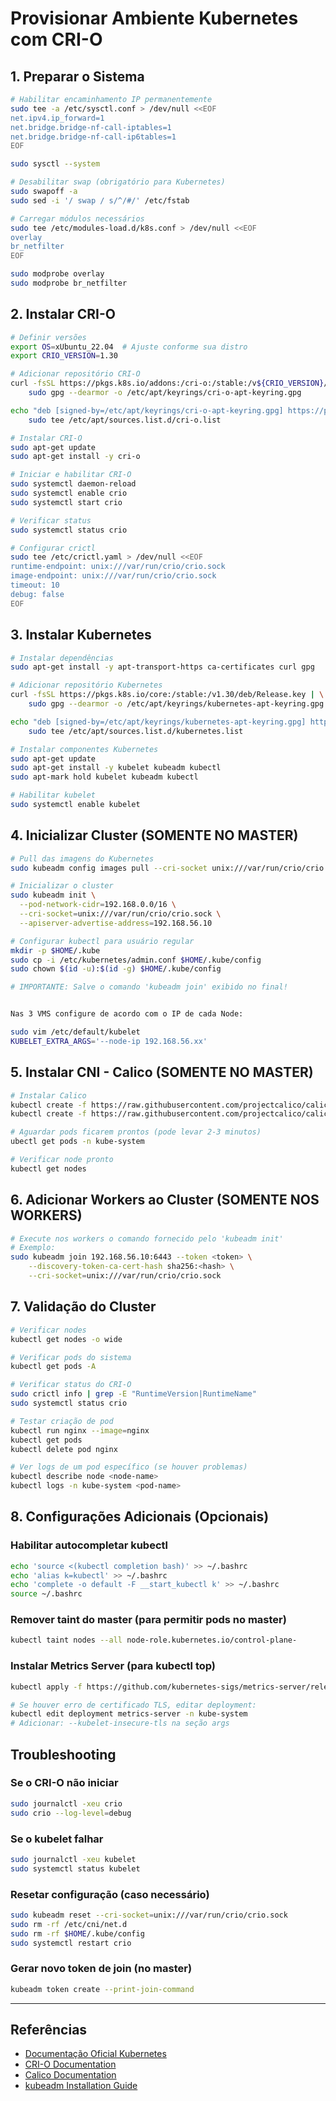 # Provisionar Ambiente Kubernetes com CRI-O

## 1. Preparar o Sistema

```bash
# Habilitar encaminhamento IP permanentemente
sudo tee -a /etc/sysctl.conf > /dev/null <<EOF
net.ipv4.ip_forward=1
net.bridge.bridge-nf-call-iptables=1
net.bridge.bridge-nf-call-ip6tables=1
EOF

sudo sysctl --system

# Desabilitar swap (obrigatório para Kubernetes)
sudo swapoff -a
sudo sed -i '/ swap / s/^/#/' /etc/fstab

# Carregar módulos necessários
sudo tee /etc/modules-load.d/k8s.conf > /dev/null <<EOF
overlay
br_netfilter
EOF

sudo modprobe overlay
sudo modprobe br_netfilter
```

## 2. Instalar CRI-O

```bash
# Definir versões
export OS=xUbuntu_22.04  # Ajuste conforme sua distro
export CRIO_VERSION=1.30

# Adicionar repositório CRI-O
curl -fsSL https://pkgs.k8s.io/addons:/cri-o:/stable:/v${CRIO_VERSION}/deb/Release.key | \
    sudo gpg --dearmor -o /etc/apt/keyrings/cri-o-apt-keyring.gpg

echo "deb [signed-by=/etc/apt/keyrings/cri-o-apt-keyring.gpg] https://pkgs.k8s.io/addons:/cri-o:/stable:/v${CRIO_VERSION}/deb/ /" | \
    sudo tee /etc/apt/sources.list.d/cri-o.list

# Instalar CRI-O
sudo apt-get update
sudo apt-get install -y cri-o

# Iniciar e habilitar CRI-O
sudo systemctl daemon-reload 
sudo systemctl enable crio 
sudo systemctl start crio

# Verificar status
sudo systemctl status crio

# Configurar crictl
sudo tee /etc/crictl.yaml > /dev/null <<EOF
runtime-endpoint: unix:///var/run/crio/crio.sock
image-endpoint: unix:///var/run/crio/crio.sock
timeout: 10
debug: false
EOF
```

## 3. Instalar Kubernetes

```bash
# Instalar dependências
sudo apt-get install -y apt-transport-https ca-certificates curl gpg

# Adicionar repositório Kubernetes
curl -fsSL https://pkgs.k8s.io/core:/stable:/v1.30/deb/Release.key | \
    sudo gpg --dearmor -o /etc/apt/keyrings/kubernetes-apt-keyring.gpg

echo "deb [signed-by=/etc/apt/keyrings/kubernetes-apt-keyring.gpg] https://pkgs.k8s.io/core:/stable:/v1.30/deb/ /" | \
    sudo tee /etc/apt/sources.list.d/kubernetes.list

# Instalar componentes Kubernetes
sudo apt-get update
sudo apt-get install -y kubelet kubeadm kubectl
sudo apt-mark hold kubelet kubeadm kubectl

# Habilitar kubelet
sudo systemctl enable kubelet
```

## 4. Inicializar Cluster (SOMENTE NO MASTER)

```bash
# Pull das imagens do Kubernetes
sudo kubeadm config images pull --cri-socket unix:///var/run/crio/crio.sock

# Inicializar o cluster
sudo kubeadm init \
  --pod-network-cidr=192.168.0.0/16 \
  --cri-socket=unix:///var/run/crio/crio.sock \
  --apiserver-advertise-address=192.168.56.10

# Configurar kubectl para usuário regular
mkdir -p $HOME/.kube
sudo cp -i /etc/kubernetes/admin.conf $HOME/.kube/config
sudo chown $(id -u):$(id -g) $HOME/.kube/config

# IMPORTANTE: Salve o comando 'kubeadm join' exibido no final!


Nas 3 VMS configure de acordo com o IP de cada Node:

sudo vim /etc/default/kubelet
KUBELET_EXTRA_ARGS='--node-ip 192.168.56.xx'

```

## 5. Instalar CNI - Calico (SOMENTE NO MASTER)

```bash
# Instalar Calico
kubectl create -f https://raw.githubusercontent.com/projectcalico/calico/v3.28.0/manifests/tigera-operator.yaml
kubectl create -f https://raw.githubusercontent.com/projectcalico/calico/v3.28.0/manifests/custom-resources.yaml

# Aguardar pods ficarem prontos (pode levar 2-3 minutos)
ubectl get pods -n kube-system 

# Verificar node pronto
kubectl get nodes
```

## 6. Adicionar Workers ao Cluster (SOMENTE NOS WORKERS)

```bash
# Execute nos workers o comando fornecido pelo 'kubeadm init'
# Exemplo:
sudo kubeadm join 192.168.56.10:6443 --token <token> \
    --discovery-token-ca-cert-hash sha256:<hash> \
    --cri-socket=unix:///var/run/crio/crio.sock
```

## 7. Validação do Cluster

```bash
# Verificar nodes
kubectl get nodes -o wide

# Verificar pods do sistema
kubectl get pods -A

# Verificar status do CRI-O
sudo crictl info | grep -E "RuntimeVersion|RuntimeName"
sudo systemctl status crio

# Testar criação de pod
kubectl run nginx --image=nginx
kubectl get pods
kubectl delete pod nginx

# Ver logs de um pod específico (se houver problemas)
kubectl describe node <node-name>
kubectl logs -n kube-system <pod-name>
```

## 8. Configurações Adicionais (Opcionais)

### Habilitar autocompletar kubectl
```bash
echo 'source <(kubectl completion bash)' >> ~/.bashrc
echo 'alias k=kubectl' >> ~/.bashrc
echo 'complete -o default -F __start_kubectl k' >> ~/.bashrc
source ~/.bashrc
```

### Remover taint do master (para permitir pods no master)
```bash
kubectl taint nodes --all node-role.kubernetes.io/control-plane-
```

### Instalar Metrics Server (para kubectl top)
```bash
kubectl apply -f https://github.com/kubernetes-sigs/metrics-server/releases/latest/download/components.yaml

# Se houver erro de certificado TLS, editar deployment:
kubectl edit deployment metrics-server -n kube-system
# Adicionar: --kubelet-insecure-tls na seção args
```

## Troubleshooting

### Se o CRI-O não iniciar
```bash
sudo journalctl -xeu crio
sudo crio --log-level=debug
```

### Se o kubelet falhar
```bash
sudo journalctl -xeu kubelet
sudo systemctl status kubelet
```

### Resetar configuração (caso necessário)
```bash
sudo kubeadm reset --cri-socket=unix:///var/run/crio/crio.sock
sudo rm -rf /etc/cni/net.d
sudo rm -rf $HOME/.kube/config
sudo systemctl restart crio
```

### Gerar novo token de join (no master)
```bash
kubeadm token create --print-join-command
```

---


## Referências

- [Documentação Oficial Kubernetes](https://kubernetes.io/docs/)
- [CRI-O Documentation](https://cri-o.io/)
- [Calico Documentation](https://docs.tigera.io/calico/latest/about/)
- [kubeadm Installation Guide](https://kubernetes.io/docs/setup/production-environment/tools/kubeadm/)